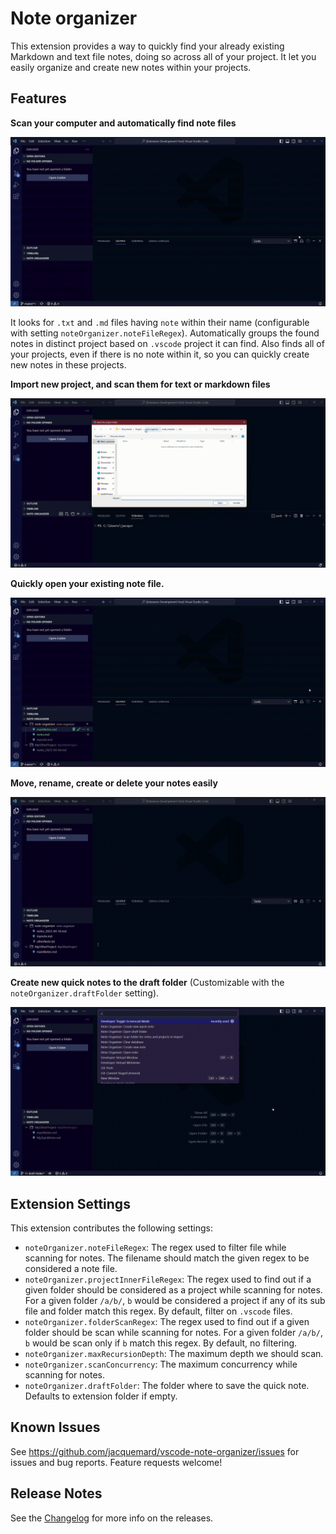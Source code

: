 # Note organizer

This extension provides a way to quickly find your already existing Markdown and text file notes, doing so across all of your project. It let you easily organize and create new notes within your projects.


## Features

**Scan your computer and automatically find note files**

![Scanning](./resources/docimages/scanning.gif)

It looks for `.txt` and `.md` files having `note` within their name (configurable with setting `noteOrganizer.noteFileRegex`). Automatically groups the found notes in distinct project based on `.vscode` project it can find. Also finds all of your projects, even if there is no note within it, so you can quickly create new notes in these projects.

**Import new project, and scan them for text or markdown files**

![Project import](./resources/docimages/projectimport.gif)

**Quickly open your existing note file.**

![Quick open](./resources/docimages/quickopen.gif)

**Move, rename, create or delete your notes easily**

![Organize](./resources/docimages/organize.gif)

**Create new quick notes to the draft folder** (Customizable with the `noteOrganizer.draftFolder` setting).

![Quick note](./resources/docimages/quicknote.gif)

##

## Extension Settings

This extension contributes the following settings:

* `noteOrganizer.noteFileRegex`: The regex used to filter file while scanning for notes. The filename should match the given regex to be considered a note file.
* `noteOrganizer.projectInnerFileRegex`: The regex used to find out if a given folder should be considered as a project while scanning for notes. For a given folder `/a/b/`, `b` would be considered a project if any of its sub file and folder match this regex. By default, filter on `.vscode` files.
* `noteOrganizer.folderScanRegex`: The regex used to find out if a given folder should be scan while scanning for notes. For a given folder `/a/b/`, `b` would be scan only if `b` match this regex. By default, no filtering.
* `noteOrganizer.maxRecursionDepth`: The maximum depth we should scan.
* `noteOrganizer.scanConcurrency`: The maximum concurrency while scanning for notes.
* `noteOrganizer.draftFolder`: The folder where to save the quick note. Defaults to extension folder if empty.

## Known Issues

See https://github.com/jacquemard/vscode-note-organizer/issues for issues and bug reports. Feature requests welcome!

## Release Notes

See the [Changelog](./CHANGELOG.md) for more info on the releases.
